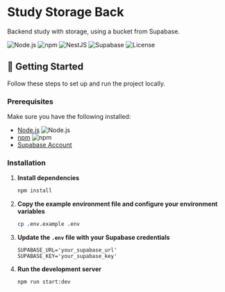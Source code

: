 # Study Storage Back

Backend study with storage, using a bucket from Supabase.

![Node.js](https://img.shields.io/badge/node.js-14.x-brightgreen)
![npm](https://img.shields.io/badge/npm-6.x-blue)
![NestJS](https://img.shields.io/badge/nestjs-v7.6.18-red)
![Supabase](https://img.shields.io/badge/supabase-v1.0.0-orange)
![License](https://img.shields.io/badge/license-MIT-green)

## 🚀 Getting Started

Follow these steps to set up and run the project locally.

### Prerequisites

Make sure you have the following installed:

- [Node.js](https://nodejs.org/) ![Node.js](https://img.shields.io/badge/-Node.js-black?logo=node.js)
- [npm](https://www.npmjs.com/) ![npm](https://img.shields.io/badge/-npm-black?logo=npm)
- [Supabase Account](https://supabase.io/)

### Installation

1. **Install dependencies**

    ```bash
    npm install
    ```

2. **Copy the example environment file and configure your environment variables**

    ```bash
    cp .env.example .env
    ```

3. **Update the `.env` file with your Supabase credentials**

    ```env
    SUPABASE_URL='your_supabase_url'
    SUPABASE_KEY='your_supabase_key'
    ```

4. **Run the development server**

    ```bash
    npm run start:dev
    ```